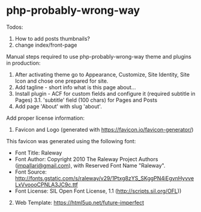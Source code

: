 # php-probably-wrong-way

Todos:
1. How to add posts thumbnails?
2. change index/front-page


Manual steps required to use php-probably-wrong-way theme and plugins in production:
1. After activating theme go to Appearance, Customize, Site Identity, Site Icon and chose one prepared for site.
2. Add tagline - short info what is this page about...
3. Install plugin - ACF for custom fields and configure it (required subtitle in Pages)
3.1. 'subtitle' field (100 chars) for Pages and Posts
4. Add page 'About' with slug 'about'.


Add proper license information:
1. Favicon and Logo (generated with https://favicon.io/favicon-generator/)

This favicon was generated using the following font:

- Font Title: Raleway
- Font Author: Copyright 2010 The Raleway Project Authors (impallari@gmail.com), with Reserved Font Name "Raleway".
- Font Source: http://fonts.gstatic.com/s/raleway/v29/1Ptxg8zYS_SKggPN4iEgvnHyvveLxVvoooCPNLA3JC9c.ttf
- Font License: SIL Open Font License, 1.1 (http://scripts.sil.org/OFL))

2. Web Template: https://html5up.net/future-imperfect